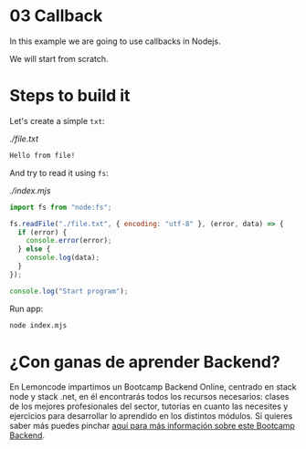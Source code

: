 # 03 Callback

In this example we are going to use callbacks in Nodejs.

We will start from scratch.

# Steps to build it

Let's create a simple `txt`:

_./file.txt_

```txt
Hello from file!

```

And try to read it using `fs`:

_./index.mjs_

```javascript
import fs from "node:fs";

fs.readFile("./file.txt", { encoding: "utf-8" }, (error, data) => {
  if (error) {
    console.error(error);
  } else {
    console.log(data);
  }
});

console.log("Start program");
```

Run app:

```bash
node index.mjs

```

# ¿Con ganas de aprender Backend?

En Lemoncode impartimos un Bootcamp Backend Online, centrado en stack node y stack .net, en él encontrarás todos los recursos necesarios: clases de los mejores profesionales del sector, tutorías en cuanto las necesites y ejercicios para desarrollar lo aprendido en los distintos módulos. Si quieres saber más puedes pinchar [aquí para más información sobre este Bootcamp Backend](https://lemoncode.net/bootcamp-backend#bootcamp-backend/banner).
